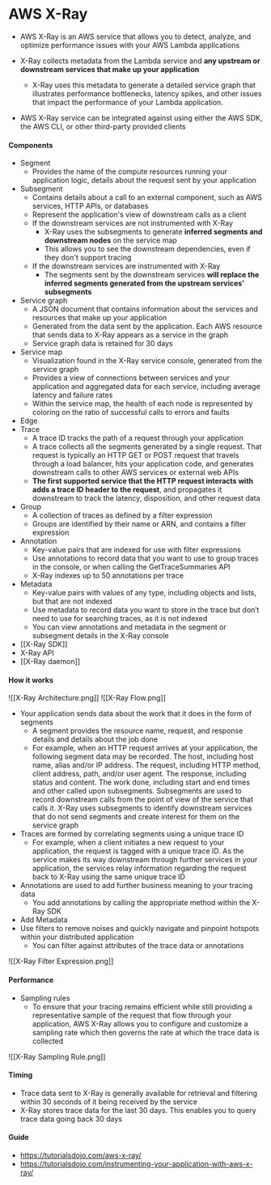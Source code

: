 # AWS X-Ray

- AWS X-Ray is an AWS service that allows you to detect, analyze, and optimize performance issues with your AWS Lambda applications

- X-Ray collects metadata from the Lambda service and **any upstream or downstream services that make up your application**
	- X-Ray uses this metadata to generate a detailed service graph that illustrates performance bottlenecks, latency spikes, and other issues that impact the performance of your Lambda application.

- AWS X-Ray service can be integrated against using either the AWS SDK, the AWS CLI, or other third-party provided clients

#### Components
- Segment
	- Provides the name of the compute resources running your application logic, details about the request sent by your application
- Subsegment
	- Contains details about a call to an external component, such as AWS services, HTTP APIs, or databases
	- Represent the application's view of downstream calls as a client
	- If the downstream services are not instrumented with X-Ray
		- X-Ray uses the subsegments to generate **inferred segments and downstream nodes** on the service map
		- This allows you to see the downstream dependencies, even if they don't support tracing
	- If the downstream services are instrumented with X-Ray
		- The segments sent by the downstream services **will replace the inferred segments generated from the upstream services' subsegments**
- Service graph
	- A JSON document that contains information about the services and resources that make up your application
	- Generated from the data sent by the application. Each AWS resource that sends data to X-Ray appears as a service in the graph
	- Service graph data is retained for 30 days
- Service map
	- Visualization found in the X-Ray service console, generated from the service graph
	- Provides a view of connections between services and your application and aggregated data for each service, including average latency and failure rates
	- Within the service map, the health of each node is represented by coloring on the ratio of successful calls to errors and faults
- Edge
- Trace
	- A trace ID tracks the path of a request through your application
	- A trace collects all the segments generated by a single request. That request is typically an HTTP GET or POST request that travels through a load balancer, hits your application code, and generates downstream calls to other AWS services or external web APIs
	- **The first supported service that the HTTP request interacts with adds a trace ID header to the request**, and propagates it downstream to track the latency, disposition, and other request data
- Group
	- A collection of traces as defined by a filter expression
	- Groups are identified by their name or ARN, and contains a filter expression
- Annotation
	- Key-value pairs that are indexed for use with filter expressions
	- Use annotations to record data that you want to use to group traces in the console, or when calling the GetTraceSummaries API
	- X-Ray indexes up to 50 annotations per trace
- Metadata
	- Key-value pairs with values of any type, including objects and lists, but that are not indexed
	- Use metadata to record data you want to store in the trace but don’t need to use for searching traces, as it is not indexed
	- You can view annotations and metadata in the segment or subsegment details in the X-Ray console
- [[X-Ray SDK]]
- X-Ray API
- [[X-Ray daemon]]


#### How it works 

![[X-Ray Architecture.png]]
![[X-Ray Flow.png]]

- Your application sends data about the work that it does in the form of segments
	- A segment provides the resource name, request, and response details and details about the job done
	- For example, when an HTTP request arrives at your application, the following segment data may be recorded. The host, including host name, alias and/or IP address. The request, including HTTP method, client address, path, and/or user agent. The response, including status and content. The work done, including start and end times and other called upon subsegments. Subsegments are used to record downstream calls from the point of view of the service that calls it. X-Ray uses subsegments to identify downstream services that do not send segments and create interest for them on the service graph
- Traces are formed by correlating segments using a unique trace ID
	- For example, when a client initiates a new request to your application, the request is tagged with a unique trace ID. As the service makes its way downstream through further services in your application, the services relay information regarding the request back to X-Ray using the same unique trace ID
- Annotations are used to add further business meaning to your tracing data
	- You add annotations by calling the appropriate method within the X-Ray SDK
- Add Metadata 
- Use filters to remove noises and quickly navigate and pinpoint hotspots within your distributed application
	- You can filter against attributes of the trace data or annotations
	
![[X-Ray Filter Expression.png]]


#### Performance
- Sampling rules
	- To ensure that your tracing remains efficient while still providing a representative sample of the request that flow through your application, AWS X-Ray allows you to configure and customize a sampling rate which then governs the rate at which the trace data is collected

![[X-Ray Sampling Rule.png]]


#### Timing
-	Trace data sent to X-Ray is generally available for retrieval and filtering within 30 seconds of it being received by the service
-	X-Ray stores trace data for the last 30 days. This enables you to query trace data going back 30 days

#### Guide
- https://tutorialsdojo.com/aws-x-ray/
- https://tutorialsdojo.com/instrumenting-your-application-with-aws-x-ray/